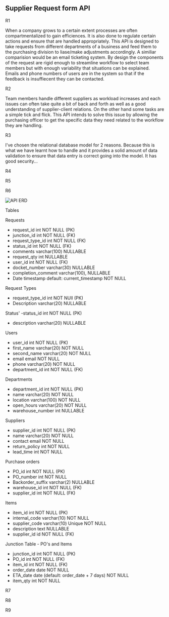 ## Supplier Request form API


R1

When a company grows to a certain extent processes are often compartmentalized to gain efficiences. It is also done to regulate certain actions and ensure that are handled appropriately. This API is designed to take requests from different departments of a business and feed them to the purchasing division to liase/make adjustments accordingly. A similiar comparision would be an email ticketing system. By design the components of the request are rigid enough to streamline workflow to select team members but with enough variability that situations can be explained. Emails and phone numbers of users are in the system so that if the feedback is insuffiecent they can be contacted. 

R2

Team members handle different suppliers as workload increases and each issues can often take quite a bit of back and forth as well as a good understanding of supplier-client relations. On the other hand some tasks are a simple tick and flick. This API intends to solve this issue by allowing the purchasing officer to get the specific data they need related to the workflow they are handling. 

R3

I've chosen the relational database model for 2 reasons. Because this is what we have learnt how to handle and it provides a solid amount of data validation to ensure that data entry is correct going into the model. It has good security...

R4

R5

R6

![API ERD](./resources/API%20ERD.png)

Tables


Requests
- request_id int NOT NULL (PK)
- junction_id int NOT NULL (FK)
- request_type_id int NOT NULL (FK)
- status_id int  NOT NULL (FK)
- comments varchar(100) NULLABLE
- request_qty int NULLABLE
- user_id int  NOT NULL (FK)
- docket_number varchar(30) NULLABLE
- completion_comment varchar(100), NULLABLE
- Date timestamp default: current_timestamp NOT NULL

Request Types
- request_type_id int NOT NUll (PK)
- Description varchar(20) NULLABLE

Status'
-status_id int NOT NULL (PK)
- description varchar(20) NULLABLE

Users
- user_id int NOT NULL (PK)
- first_name varchar(20) NOT NULL
- second_name varchar(20) NOT NULL
- email email NOT NULL
- phone varchar(20) NOT NULL
- department_id int  NOT NULL (FK)

Departments
- department_id int NOT NULL (PK)
- name varchar(20) NOT NULL
- location varchar(100) NOT NULL
- open_hours varchar(20) NOT NULL
- warehouse_number int NULLABLE

Suppliers
- supplier_id int NOT NULL (PK)
- name varchar(20) NOT NULL
- contact email NOT NULL
- return_policy int NOT NULL
- lead_time int NOT NULL

Purchase orders
- PO_id int NOT NULL (PK)
- PO_number int NOT NULL
- Backorder_suffix varchar(2) NULLABLE
- warehouse_id int NOT NULL (FK)
- supplier_id int NOT NULL (FK)

Items
- item_id int NOT NULL (PK)
- internal_code varchar(10) NOT NULL
- supplier_code varchar(10) Unique NOT NULL
- description text NULLABLE
- supplier_id id NOT NULL (FK)

Junction Table - PO's and Items
- junction_id int NOT NULL (PK)
- PO_id int NOT NULL (FK)
- item_id int NOT NULL (FK)
- order_date date NOT NULL
- ETA_date date (default: order_date + 7 days) NOT NULL
- item_qty int NOT NULL


R7

R8

R9



